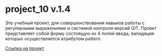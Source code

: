 # project_10 v.1.4

Это учебный проект, для совершенствования навыков работы с регулярными выражениями и системой контроля версий GIT. 
Проект представляет собой форму состоящую из 4 полей ввода, валидация которых осуществляется атрибутом pattern.

[Ссылка на проект](https://artem74arp.github.io/10_project.github.io/)